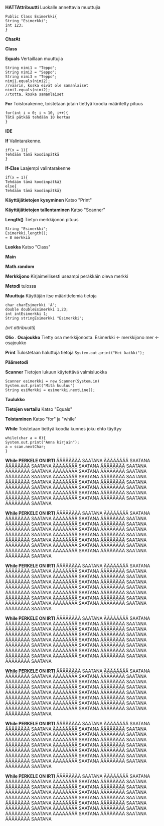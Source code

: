 **HATTAttribuutti**
Luokalle annettavia muuttujia
```
Public Class Esimerkki{
String "Esimerkki";
int 123;
}
```
**CharAt**

**Class**

**Equals**
Vertaillaan muuttujia
```
String nimi1 = "Teppo";
String nimi2 = "Seppo";
String nimi3 = "Teppo";
nimi1.equals(nimi2);
//väärin, koska eivät ole samanlaiset
nimi1.equals(nimi2);
//totta, koska samanlaiset
```
**For**
Toistorakenne, toistetaan jotain tiettyä koodia määritelty pituus
```
for(int i = 0; i < 10, i++){
Tätä pätkää tehdään 10 kertaa
}
```

**IDE**

**If**
Valintarakenne. 
```
if(x = 1){
Tehdään tämä koodinpätkä
}
```
**If-Else**
Laajempi valintarakenne
```
if(x = 1){
Tehdään tämä koodinpätkä}
else{
Tehdään tämä koodinpätkä}
```
**Käyttäjätietojen kysyminen**
Katso "Print"

**Käyttäjätietojen tallentaminen**
Katso "Scanner"

**Length()**
Tietyn merkkijonon pituus 
```
String "Esimerkki";
Esimerkki.length();
= 8 merkkiä
```
**Luokka**
Katso "Class"

**Main**

**Math.random**

**Merkkijono**
Kirjaimellisesti useampi peräkkäin oleva merkki

**Metodi**
tulossa

**Muuttuja**
Käyttäjän itse määrittelemiä tietoja
```
char charEsimerkki 'A';
double doubleEsimerkki 1,23;
int intEsimerkki 1;
String stringEsimerkki "Esimerkki";
```
*(vrt attribuutti)*

**Olio**
.
**Osajoukko**
Tietty osa merkkijonosta. 
Esimerkki <- merkkijono
mer <- osajoukko

**Print**
Tulostetaan haluttuja tietoja
`System.out.print("Hei kaikki");`

**Päämetodi**

**Scanner**
Tietojen lukuun käytettävä valmisluokka
```
Scanner esimerkki = new Scanner(System.in)
System.out.print("Mitä kuuluu")
String esiMerkki = esimerkki.nextLine();
```
 
**Taulukko**

**Tietojen vertailu**
Katso "Equals"

**Toistaminen**
Katso "for" ja "while"

**While**
Toistetaan tiettyä koodia kunnes joku ehto täyttyy
```
while(char a = 0){
System.out.print("Anna kirjain");
a = scan.nextChar;
}
```
**While PERKELE ON IRTI**
ÄÄÄÄÄÄÄÄ SAATANA ÄÄÄÄÄÄÄÄ SAATANA ÄÄÄÄÄÄÄÄ SAATANA ÄÄÄÄÄÄÄÄ SAATANA 
ÄÄÄÄÄÄÄÄ SAATANA ÄÄÄÄÄÄÄÄ SAATANA ÄÄÄÄÄÄÄÄ SAATANA ÄÄÄÄÄÄÄÄ SAATANA 
ÄÄÄÄÄÄÄÄ SAATANA ÄÄÄÄÄÄÄÄ SAATANA ÄÄÄÄÄÄÄÄ SAATANA ÄÄÄÄÄÄÄÄ SAATANA 
ÄÄÄÄÄÄÄÄ SAATANA ÄÄÄÄÄÄÄÄ SAATANA ÄÄÄÄÄÄÄÄ SAATANA ÄÄÄÄÄÄÄÄ SAATANA 
ÄÄÄÄÄÄÄÄ SAATANA ÄÄÄÄÄÄÄÄ SAATANA ÄÄÄÄÄÄÄÄ SAATANA ÄÄÄÄÄÄÄÄ SAATANA 
ÄÄÄÄÄÄÄÄ SAATANA ÄÄÄÄÄÄÄÄ SAATANA ÄÄÄÄÄÄÄÄ SAATANA ÄÄÄÄÄÄÄÄ SAATANA 

**While PERKELE ON IRTI**
ÄÄÄÄÄÄÄÄ SAATANA ÄÄÄÄÄÄÄÄ SAATANA ÄÄÄÄÄÄÄÄ SAATANA ÄÄÄÄÄÄÄÄ SAATANA 
ÄÄÄÄÄÄÄÄ SAATANA ÄÄÄÄÄÄÄÄ SAATANA ÄÄÄÄÄÄÄÄ SAATANA ÄÄÄÄÄÄÄÄ SAATANA 
ÄÄÄÄÄÄÄÄ SAATANA ÄÄÄÄÄÄÄÄ SAATANA ÄÄÄÄÄÄÄÄ SAATANA ÄÄÄÄÄÄÄÄ SAATANA 
ÄÄÄÄÄÄÄÄ SAATANA ÄÄÄÄÄÄÄÄ SAATANA ÄÄÄÄÄÄÄÄ SAATANA ÄÄÄÄÄÄÄÄ SAATANA 
ÄÄÄÄÄÄÄÄ SAATANA ÄÄÄÄÄÄÄÄ SAATANA ÄÄÄÄÄÄÄÄ SAATANA ÄÄÄÄÄÄÄÄ SAATANA 
ÄÄÄÄÄÄÄÄ SAATANA ÄÄÄÄÄÄÄÄ SAATANA ÄÄÄÄÄÄÄÄ SAATANA ÄÄÄÄÄÄÄÄ SAATANA 

**While PERKELE ON IRTI**
ÄÄÄÄÄÄÄÄ SAATANA ÄÄÄÄÄÄÄÄ SAATANA ÄÄÄÄÄÄÄÄ SAATANA ÄÄÄÄÄÄÄÄ SAATANA 
ÄÄÄÄÄÄÄÄ SAATANA ÄÄÄÄÄÄÄÄ SAATANA ÄÄÄÄÄÄÄÄ SAATANA ÄÄÄÄÄÄÄÄ SAATANA 
ÄÄÄÄÄÄÄÄ SAATANA ÄÄÄÄÄÄÄÄ SAATANA ÄÄÄÄÄÄÄÄ SAATANA ÄÄÄÄÄÄÄÄ SAATANA 
ÄÄÄÄÄÄÄÄ SAATANA ÄÄÄÄÄÄÄÄ SAATANA ÄÄÄÄÄÄÄÄ SAATANA ÄÄÄÄÄÄÄÄ SAATANA 
ÄÄÄÄÄÄÄÄ SAATANA ÄÄÄÄÄÄÄÄ SAATANA ÄÄÄÄÄÄÄÄ SAATANA ÄÄÄÄÄÄÄÄ SAATANA 
ÄÄÄÄÄÄÄÄ SAATANA ÄÄÄÄÄÄÄÄ SAATANA ÄÄÄÄÄÄÄÄ SAATANA ÄÄÄÄÄÄÄÄ SAATANA 

**While PERKELE ON IRTI**
ÄÄÄÄÄÄÄÄ SAATANA ÄÄÄÄÄÄÄÄ SAATANA ÄÄÄÄÄÄÄÄ SAATANA ÄÄÄÄÄÄÄÄ SAATANA 
ÄÄÄÄÄÄÄÄ SAATANA ÄÄÄÄÄÄÄÄ SAATANA ÄÄÄÄÄÄÄÄ SAATANA ÄÄÄÄÄÄÄÄ SAATANA 
ÄÄÄÄÄÄÄÄ SAATANA ÄÄÄÄÄÄÄÄ SAATANA ÄÄÄÄÄÄÄÄ SAATANA ÄÄÄÄÄÄÄÄ SAATANA 
ÄÄÄÄÄÄÄÄ SAATANA ÄÄÄÄÄÄÄÄ SAATANA ÄÄÄÄÄÄÄÄ SAATANA ÄÄÄÄÄÄÄÄ SAATANA 
ÄÄÄÄÄÄÄÄ SAATANA ÄÄÄÄÄÄÄÄ SAATANA ÄÄÄÄÄÄÄÄ SAATANA ÄÄÄÄÄÄÄÄ SAATANA 
ÄÄÄÄÄÄÄÄ SAATANA ÄÄÄÄÄÄÄÄ SAATANA ÄÄÄÄÄÄÄÄ SAATANA ÄÄÄÄÄÄÄÄ SAATANA 

**While PERKELE ON IRTI**
ÄÄÄÄÄÄÄÄ SAATANA ÄÄÄÄÄÄÄÄ SAATANA ÄÄÄÄÄÄÄÄ SAATANA ÄÄÄÄÄÄÄÄ SAATANA 
ÄÄÄÄÄÄÄÄ SAATANA ÄÄÄÄÄÄÄÄ SAATANA ÄÄÄÄÄÄÄÄ SAATANA ÄÄÄÄÄÄÄÄ SAATANA 
ÄÄÄÄÄÄÄÄ SAATANA ÄÄÄÄÄÄÄÄ SAATANA ÄÄÄÄÄÄÄÄ SAATANA ÄÄÄÄÄÄÄÄ SAATANA 
ÄÄÄÄÄÄÄÄ SAATANA ÄÄÄÄÄÄÄÄ SAATANA ÄÄÄÄÄÄÄÄ SAATANA ÄÄÄÄÄÄÄÄ SAATANA 
ÄÄÄÄÄÄÄÄ SAATANA ÄÄÄÄÄÄÄÄ SAATANA ÄÄÄÄÄÄÄÄ SAATANA ÄÄÄÄÄÄÄÄ SAATANA 
ÄÄÄÄÄÄÄÄ SAATANA ÄÄÄÄÄÄÄÄ SAATANA ÄÄÄÄÄÄÄÄ SAATANA ÄÄÄÄÄÄÄÄ SAATANA 

**While PERKELE ON IRTI**
ÄÄÄÄÄÄÄÄ SAATANA ÄÄÄÄÄÄÄÄ SAATANA ÄÄÄÄÄÄÄÄ SAATANA ÄÄÄÄÄÄÄÄ SAATANA 
ÄÄÄÄÄÄÄÄ SAATANA ÄÄÄÄÄÄÄÄ SAATANA ÄÄÄÄÄÄÄÄ SAATANA ÄÄÄÄÄÄÄÄ SAATANA 
ÄÄÄÄÄÄÄÄ SAATANA ÄÄÄÄÄÄÄÄ SAATANA ÄÄÄÄÄÄÄÄ SAATANA ÄÄÄÄÄÄÄÄ SAATANA 
ÄÄÄÄÄÄÄÄ SAATANA ÄÄÄÄÄÄÄÄ SAATANA ÄÄÄÄÄÄÄÄ SAATANA ÄÄÄÄÄÄÄÄ SAATANA 
ÄÄÄÄÄÄÄÄ SAATANA ÄÄÄÄÄÄÄÄ SAATANA ÄÄÄÄÄÄÄÄ SAATANA ÄÄÄÄÄÄÄÄ SAATANA 
ÄÄÄÄÄÄÄÄ SAATANA ÄÄÄÄÄÄÄÄ SAATANA ÄÄÄÄÄÄÄÄ SAATANA ÄÄÄÄÄÄÄÄ SAATANA 

**While PERKELE ON IRTI**
ÄÄÄÄÄÄÄÄ SAATANA ÄÄÄÄÄÄÄÄ SAATANA ÄÄÄÄÄÄÄÄ SAATANA ÄÄÄÄÄÄÄÄ SAATANA 
ÄÄÄÄÄÄÄÄ SAATANA ÄÄÄÄÄÄÄÄ SAATANA ÄÄÄÄÄÄÄÄ SAATANA ÄÄÄÄÄÄÄÄ SAATANA 
ÄÄÄÄÄÄÄÄ SAATANA ÄÄÄÄÄÄÄÄ SAATANA ÄÄÄÄÄÄÄÄ SAATANA ÄÄÄÄÄÄÄÄ SAATANA 
ÄÄÄÄÄÄÄÄ SAATANA ÄÄÄÄÄÄÄÄ SAATANA ÄÄÄÄÄÄÄÄ SAATANA ÄÄÄÄÄÄÄÄ SAATANA 
ÄÄÄÄÄÄÄÄ SAATANA ÄÄÄÄÄÄÄÄ SAATANA ÄÄÄÄÄÄÄÄ SAATANA ÄÄÄÄÄÄÄÄ SAATANA 
ÄÄÄÄÄÄÄÄ SAATANA ÄÄÄÄÄÄÄÄ SAATANA ÄÄÄÄÄÄÄÄ SAATANA ÄÄÄÄÄÄÄÄ SAATANA 
